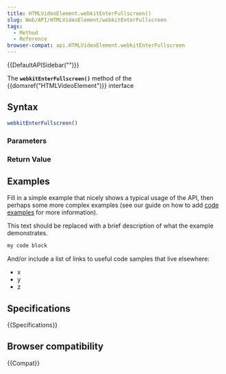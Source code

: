 ```yaml
---
title: HTMLVideoElement.webkitEnterFullscreen()
slug: Web/API/HTMLVideoElement/webkitEnterFullscreen
tags:
  - Method
  - Reference
browser-compat: api.HTMLVideoElement.webkitEnterFullscreen
---
```

{{DefaultAPISidebar("")}}

The **`webkitEnterFullscreen()`** method of the {{domxref("HTMLVideoElement")}} interface 

## Syntax

```js
webkitEnterFullscreen()
```

### Parameters



### Return Value



## Examples

Fill in a simple example that nicely shows a typical usage of the API, then perhaps some more complex examples (see our guide on how to add [code examples](/en-US/docs/MDN/Contribute/Structures/Code_examples) for more information).

This text should be replaced with a brief description of what the example demonstrates.

```js
my code block
```

And/or include a list of links to useful code samples that live elsewhere:

*   x
*   y
*   z

## Specifications

{{Specifications}}

## Browser compatibility

{{Compat}}

